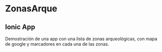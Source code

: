 # ZonasArque
## Ionic App
Demostración de una app con una lista de zonas arqueológicas, con mapa de google y marcadores en cada una de las zonas.
